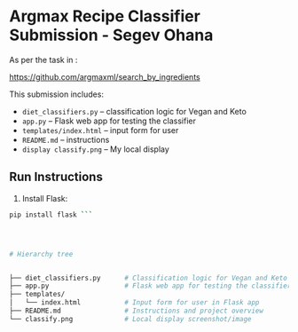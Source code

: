 # Argmax Recipe Classifier Submission - Segev Ohana

As per the task in :

https://github.com/argmaxml/search_by_ingredients


This submission includes:

- `diet_classifiers.py` – classification logic for Vegan and Keto
- `app.py` – Flask web app for testing the classifier
- `templates/index.html` – input form for user
- `README.md` – instructions
-  `display classify.png` – My local display

## Run Instructions

1. Install Flask:

```bash
pip install flask ```




# Hierarchy tree


├── diet_classifiers.py      # Classification logic for Vegan and Keto
├── app.py                   # Flask web app for testing the classifier
├── templates/
│   └── index.html           # Input form for user in Flask app
├── README.md                # Instructions and project overview
└── classify.png             # Local display screenshot/image
